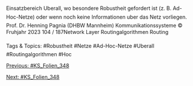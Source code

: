 Einsatzbereich
Uberall, wo besondere Robustheit gefordert ist (z. B. Ad-Hoc-Netze) oder wenn
noch keine Informationen uber das Netz vorliegen.
Prof. Dr. Henning Pagnia (DHBW Mannheim) Kommunikationssysteme © Fruhjahr 2023 104 / 187Network Layer Routingalgorithmen
Routing

   Tags & Topics:
   #Robustheit
   #Netze
   #Ad-Hoc-Netze
   #Uberall
   #Routingalgorithmen
   #Hoc

[Previous: #KS_Folien_348](KS_Folien_348.md)

[Next: #KS_Folien_348](KS_Folien_348.md)
